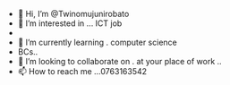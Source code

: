 - 👋 Hi, I’m @Twinomujunirobato
- 👀 I’m interested in ... ICT job
- 
- 🌱 I’m currently learning . computer science
- BCs..
- 💞️ I’m looking to collaborate on . at your place of work
..
- 📫 How to reach me ...0763163542

<!---
Twinomujunirobato/Twinomujunirobato is a ✨ special ✨ repository because its `README.md` (this file) appears on your GitHub profile.
You can click the Preview link to take a look at your changes.
--->
